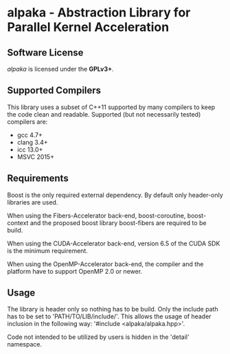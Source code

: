 alpaka - Abstraction Library for Parallel Kernel Acceleration
================================================================

Software License
----------------

*alpaka* is licensed under the **GPLv3+**. 

Supported Compilers
----------------

This library uses a subset of C++11 supported by many compilers to keep the code clean and readable.
Supported (but not necessarily tested) compilers are:
- gcc 4.7+
- clang 3.4+
- icc 13.0+
- MSVC 2015+

Requirements
----------------

Boost is the only required external dependency. By default only header-only libraries are used.

When using the Fibers-Accelerator back-end, boost-coroutine, boost-context and the proposed boost library boost-fibers are required to be build.

When using the CUDA-Accelerator back-end, version 6.5 of the CUDA SDK is the minimum requirement.

When using the OpenMP-Accelerator back-end, the compiler and the platform have to support OpenMP 2.0 or newer.

Usage
----------------

The library is header only so nothing has to be build. Only the include path has to be set to 'PATH/TO/LIB/include/'.
This allows the usage of header inclusion in the following way: '#include &lt;alpaka/alpaka.hpp&gt;'.

Code not intended to be utilized by users is hidden in the 'detail' namespace.